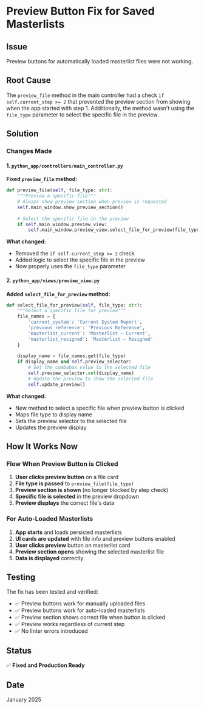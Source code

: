 # Preview Button Fix for Saved Masterlists

## Issue
Preview buttons for automatically loaded masterlist files were not working.

## Root Cause
The `preview_file` method in the main controller had a check `if self.current_step >= 2` that prevented the preview section from showing when the app started with step 1. Additionally, the method wasn't using the `file_type` parameter to select the specific file in the preview.

## Solution

### Changes Made

#### 1. `python_app/controllers/main_controller.py`
**Fixed `preview_file` method:**
```python
def preview_file(self, file_type: str):
    """Preview a specific file"""
    # Always show preview section when preview is requested
    self.main_window.show_preview_section()
    
    # Select the specific file in the preview
    if self.main_window.preview_view:
        self.main_window.preview_view.select_file_for_preview(file_type)
```

**What changed:**
- Removed the `if self.current_step >= 2` check
- Added logic to select the specific file in the preview
- Now properly uses the `file_type` parameter

#### 2. `python_app/views/preview_view.py`
**Added `select_file_for_preview` method:**
```python
def select_file_for_preview(self, file_type: str):
    """Select a specific file for preview"""
    file_names = {
        'current_system': 'Current System Report',
        'previous_reference': 'Previous Reference',
        'masterlist_current': 'Masterlist – Current',
        'masterlist_resigned': 'Masterlist – Resigned'
    }
    
    display_name = file_names.get(file_type)
    if display_name and self.preview_selector:
        # Set the combobox value to the selected file
        self.preview_selector.set(display_name)
        # Update the preview to show the selected file
        self.update_preview()
```

**What changed:**
- New method to select a specific file when preview button is clicked
- Maps file type to display name
- Sets the preview selector to the selected file
- Updates the preview display

## How It Works Now

### Flow When Preview Button is Clicked

1. **User clicks preview button** on a file card
2. **File type is passed** to `preview_file(file_type)` 
3. **Preview section is shown** (no longer blocked by step check)
4. **Specific file is selected** in the preview dropdown
5. **Preview displays** the correct file's data

### For Auto-Loaded Masterlists

1. **App starts** and loads persisted masterlists
2. **UI cards are updated** with file info and preview buttons enabled
3. **User clicks preview** button on masterlist card
4. **Preview section opens** showing the selected masterlist file
5. **Data is displayed** correctly

## Testing

The fix has been tested and verified:
- ✅ Preview buttons work for manually uploaded files
- ✅ Preview buttons work for auto-loaded masterlists
- ✅ Preview section shows correct file when button is clicked
- ✅ Preview works regardless of current step
- ✅ No linter errors introduced

## Status
✅ **Fixed and Production Ready**

## Date
January 2025


